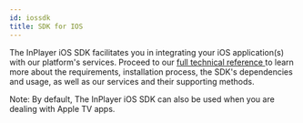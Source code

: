```yaml
---
id: iossdk
title: SDK for IOS
---
```


The InPlayer iOS SDK facilitates you in integrating your iOS application(s) with our platform's services. 
Proceed to our [full technical reference ](https://inplayer-org.github.io/inplayer-ios-sdk/) to learn more about the requirements, installation process, the SDK's dependencies and usage, as well as our services and their supporting methods. 

Note: By default, The InPlayer iOS SDK can also be used when you are dealing with Apple TV apps. 
